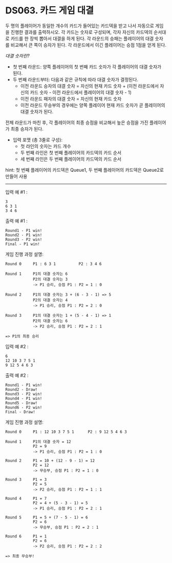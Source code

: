 # DS063. 카드 게임 대결
두 명의 플레이어가 동일한 개수의 카드가 들어있는 카드덱을 받고 나서 자동으로 게임을 진행한 결과를 출력하시오.
각 카드는 숫자로 구성되며, 각자 자신의 카드덱의 순서대로 카드를 한 장씩 뽑아서 대결을 하게 된다.
각 라운드의 승패는 플레이어의 대결 숫자를 비교해서 큰 쪽이 승자가 된다.
각 라운드에서 이긴 플레이어는 승점 1점을 얻게 된다.

*대결 숫자란?*
- 첫 번째 라운드: 양쪽 플레이어의 첫 번째 카드 숫자가 각 플레이어의 대결 숫자가 된다.
- 두 번째 라운드부터: 다음과 같은 규칙에 따라 대결 숫자가 결정된다.
  - 이전 라운드 승자의 대결 숫자 = 자신의 현재 카드 숫자 + (이전 라운드에서 자신의 카드 숫자 - 이전 라운드에서 플레이어의 대결 숫자 - 1)
  - 이전 라운드 패자의 대결 숫자 = 자신의 현재 카드 숫자
  - 이전 라운드 무승부의 경우에는 양쪽 플레이어 현재 카드 숫자가 곧 플레이어의 대결 숫자가 된다.

전체 라운드가 마친 후, 각 플레이어의 최종 승점을 비교해서 높은 승점을 가진 플레이어가 최종 승자가 된다.

- 입력 포맷 (총 3줄로 구성):
    - 첫 라인의 숫자는 카드 개수
    - 두 번째 라인은 첫 번째 플레이어의 카드덱의 카드 순서
    - 세 번째 라인은 두 번째 플레이어의 카드덱의 카드 순서

hint: 첫 번째 플레이어의 카드덱은 Queue1, 두 번째 플레이어의 카드덱은 Queue2로 만들어 사용

---

입력 예 #1 :
```
3  
6 3 1  
3 4 6
```
출력 예 #1 :
```
Round1 - P1 win!  
Round2 - P1 win!  
Round3 - P2 win!  
Final - P1 win!
```

게임 진행 과정 설명:
```
Round 0     P1 : 6 3 1          P2 : 3 4 6

Round 1     P1의 대결 숫자는 6   
            P2의 대결 숫자는 3   
            -> P1 승리, 승점 P1 : P2 = 1 : 0  

Round 2     P1의 대결 숫자는 3 + (6 - 3 - 1) => 5 
            P2의 대결 숫자는 4 
            -> P1 승리, 승점 P1 : P2 = 2 : 0  

Round 3     P1의 대결 숫자는 1 + (5 - 4 - 1) => 1 
            P2의 대결 숫자는 6 
            -> P2 승리, 승점 P1 : P2 = 2 : 1  

=> P1의 최종 승리
```

입력 예 #2 :
```
6  
12 10 3 7 5 1  
9 12 5 4 6 3
```
출력 예 #2 :
```
Round1 - P1 win!  
Round2 - Draw!  
Round3 - P2 win!  
Round4 - P1 win!  
Round5 - Draw!  
Round6 - P2 win!  
Final - Draw!
```

게임 진행 과정 설명:
```
Round 0     P1 : 12 10 3 7 5 1      P2 : 9 12 5 4 6 3

Round 1     P1의 대결 숫자 = 12   
            P2 = 9   
            -> P1 승리, 승점 P1 : P2 = 1 : 0    

Round 2     P1 = 10 + (12 - 9 - 1) = 12  
            P2 = 12  
            -> 무승부, 승점 P1 : P2 = 1 : 0 

Round 3     P1 = 3 
            P2 = 5 
            -> P2 승리, 승점 P1 : P2 = 1 : 1 

Round 4     P1 = 7 
            P2 = 4 + (5 - 3 - 1) = 5 
            -> P1 승리, 승점 P1 : P2 = 2 : 1  

Round 5     P1 = 5 + (7 - 5 - 1) = 6 
            P2 = 6 
            -> 무승부, 승점 P1 : P2 = 2 : 1

Round 6     P1 = 1  
            P2 = 6 
            -> P2 승리, 승점 P1 : P2 = 2 : 2

=> 최종 무승부!
```